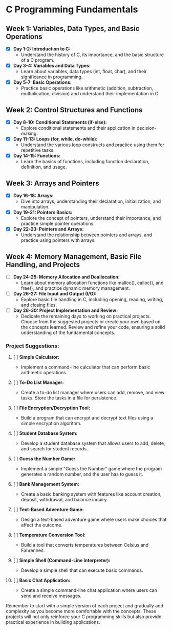 # C Programming Fundamentals

## Week 1: Variables, Data Types, and Basic Operations

- [x] **Day 1-2: Introduction to C:**
  - Understand the history of C, its importance, and the basic structure of a C program.
- [x] **Day 3-4: Variables and Data Types:**
  - Learn about variables, data types (int, float, char), and their significance in programming.
- [x] **Day 5-7: Basic Operations:**
  - Practice basic operations like arithmetic (addition, subtraction, multiplication, division) and understand their implementation in C.

## Week 2: Control Structures and Functions

- [x] **Day 8-10: Conditional Statements (if-else):**
  - Explore conditional statements and their application in decision-making.
- [x] **Day 11-13: Loops (for, while, do-while):**
  - Understand the various loop constructs and practice using them for repetitive tasks.
- [x] **Day 14-15: Functions:**
  - Learn the basics of functions, including function declaration, definition, and usage.

## Week 3: Arrays and Pointers

- [x] **Day 16-18: Arrays:**
  - Dive into arrays, understanding their declaration, initialization, and manipulation.
- [x] **Day 19-21: Pointers Basics:**
  - Explore the concept of pointers, understand their importance, and practice simple pointer operations.
- [x] **Day 22-23: Pointers and Arrays:**
  - Understand the relationship between pointers and arrays, and practice using pointers with arrays.

## Week 4: Memory Management, Basic File Handling, and Projects

- [ ] **Day 24-25: Memory Allocation and Deallocation:**
  - Learn about memory allocation functions like malloc(), calloc(), and free(), and practice dynamic memory management.
- [ ] **Day 26-27: File Input and Output (I/O):**
  - Explore basic file handling in C, including opening, reading, writing, and closing files.
- [ ] **Day 28-30: Project Implementation and Review:**
  - Dedicate the remaining days to working on practical projects. Choose from the suggested projects or create your own based on the concepts learned. Review and refine your code, ensuring a solid understanding of the fundamental concepts.

### Project Suggestions:

1. [ ] **Simple Calculator:**

   - Implement a command-line calculator that can perform basic arithmetic operations.

2. [ ] **To-Do List Manager:**

   - Create a to-do list manager where users can add, remove, and view tasks. Store the tasks in a file for persistence.

3. [ ] **File Encryption/Decryption Tool:**

   - Build a program that can encrypt and decrypt text files using a simple encryption algorithm.

4. [ ] **Student Database System:**

   - Develop a student database system that allows users to add, delete, and search for student records.

5. [ ] **Guess the Number Game:**

   - Implement a simple "Guess the Number" game where the program generates a random number, and the user has to guess it.

6. [ ] **Bank Management System:**

   - Create a basic banking system with features like account creation, deposit, withdrawal, and balance inquiry.

7. [ ] **Text-Based Adventure Game:**

   - Design a text-based adventure game where users make choices that affect the outcome.

8. [ ] **Temperature Conversion Tool:**

   - Build a tool that converts temperatures between Celsius and Fahrenheit.

9. [ ] **Simple Shell (Command-Line Interpreter):**

   - Develop a simple shell that can execute basic commands.

10. [ ] **Basic Chat Application:**
    - Create a simple command-line chat application where users can send and receive messages.

Remember to start with a simple version of each project and gradually add complexity as you become more comfortable with the concepts. These projects will not only reinforce your C programming skills but also provide practical experience in building applications.
